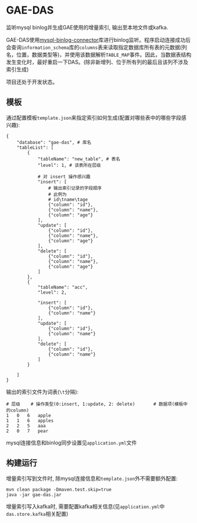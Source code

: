 # GAE-DAS
监听mysql binlog并生成GAE使用的增量索引, 输出至本地文件或kafka. 

GAE-DAS使用[mysql-binlog-connector](https://github.com/shyiko/mysql-binlog-connector-java)库进行binlog监听。程序启动连接成功后会查询`information_schema`库的`columns`表来读取指定数据库所有表的元数据(列名，位置，数据类型等)，并使用该数据解析`TABLE_MAP`事件。因此，当数据表结构发生变化时，最好重启一下DAS。(除非新增列、位于所有列的最后且该列不涉及索引生成)



项目还处于开发状态。

## 模板
通过配置模板`template.json`来指定索引如何生成(配置对哪些表中的哪些字段感兴趣):
```
{
    "database": "gae-das", # 库名
    "tableList": [
        {
            "tableName": "new_table", # 表名
            "level": 1, # 该表所在层级

			# 对 insert 操作感兴趣
            "insert": [
            	# 输出索引记录的字段顺序
            	# 此例为
            	# id\tname\tage
                {"column": "id"},
                {"column": "name"},
                {"column": "age"}
            ],
            "update": [
                {"column": "id"},
                {"column": "name"},
                {"column": "age"}
            ],
            "delete": [
                {"column": "id"},
                {"column": "name"},
                {"column": "age"}
            ]
        },
        {
            "tableName": "acc",
            "level": 2,

            "insert": [
                {"column": "id"},
                {"column": "name"}
            ],
            "update": [
                {"column": "id"},
                {"column": "name"}
            ],
            "delete": [
                {"column": "id"},
                {"column": "name"}
            ]
        }

    ]
}
```
输出的索引文件为词表(`\t`分隔):
```
# 层级	# 操作类型(0:insert, 1:update, 2: delete)		# 数据项(模板中的column)
1	0	6	apple
1	1	6	apples
2	2	5	aaa
2	0	7	pear
```
mysql连接信息和binlog同步设置见`application.yml`文件

## 构建运行
增量索引写到文件时, 除mysql连接信息和`template.json`外不需要额外配置:
```
mvn clean package -Dmaven.test.skip=true
java -jar gae-das.jar
```
增量索引写入kafka时, 需要配置kafka相关信息(见`application.yml`中`das.store.kafka`相关配置)
